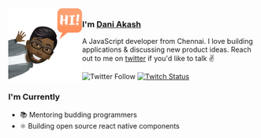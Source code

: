 <img align="left" width="150" height="150" alt="Dani Akash" src="./assets/avatar.png"/>

### I'm [Dani Akash](https://daniakash.com)

A JavaScript developer from Chennai. I love building applications & discussing new product ideas. Reach out to me on [twitter](https://twitter.com/dani_akash_) if you'd like to talk ✌️

![Twitter Follow](https://img.shields.io/twitter/follow/dani_akash_?label=Follow%20me%20on%20Twitter&style=for-the-badge) [![Twitch Status](https://img.shields.io/twitch/status/dani_akash_?label=LiveStream&style=for-the-badge)](https://www.twitch.tv/dani_akash_)

### I'm Currently

- 📚 Mentoring budding programmers
- ⚛️ Building open source react native components

<!--
**DaniAkash/DaniAkash** is a ✨ _special_ ✨ repository because its `README.md` (this file) appears on your GitHub profile.

Here are some ideas to get you started:

- 🔭 I’m currently working on ...
- 🌱 I’m currently learning ...
- 👯 I’m looking to collaborate on ...
- 🤔 I’m looking for help with ...
- 💬 Ask me about ...
- 📫 How to reach me: ...
- 😄 Pronouns: ...
- ⚡ Fun fact: ...
  -->
